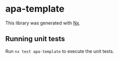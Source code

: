 # apa-template

This library was generated with [Nx](https://nx.dev).

## Running unit tests

Run `nx test apa-template` to execute the unit tests.
